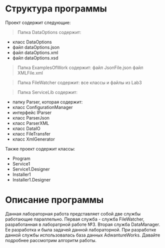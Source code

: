 # Структура программы
Проект содержит следующие:

> Папка DataOptions содержит:
- класс DataOptions
- файл dataOptions.json
- файл dataOptions.xml
- файл dataOptions.xsd

> Папка ExamplesOfWork содержит:
файл JsonFile.json
файл XMLFile.xml

> Папка FileWatcher содержит:
все классы и файлы из Lab3

> Папка ServiceLib содержит:
  - папку Parser, которая содержит:
  - класс ConfigurationManager
  - интерфейс IParser
  - класс ParserJson
  - класс ParserXML
- класс DataIO
- класс FileTransfer
- класс XmlGenerator

Также проект содержит классы:
- Program
- Service1
- Service1.Designer
- Installer1
- Installer1.Designer

# Описание программы
Данная лабораторная работа представляет собой две службы работающие параллельно. Первая служба - служба FileWatcher, разработанная в лаборатрной работе №3. Вторая служба DataManager. Ее разработка и была задачей данной лабораторной. При разработке данной службы использовалась база данных AdwantureWorks. Давайте подробнее рассмотрим алгоритм работы.
